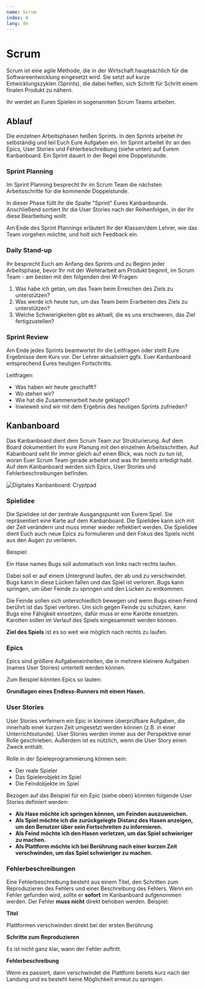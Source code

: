```yaml
---
name: Scrum
index: 0
lang: de
---
```


# Scrum

Scrum ist eine agile Methode, die in der Wirtschaft hauptsächlich für die Softwareentwicklung eingesetzt wird. Sie setzt auf kurze Entwicklungszyklen (Sprints), die dabei helfen, sich Schritt für Schritt einem finalen Produkt zu nähern.

Ihr werdet an Euren Spielen in sogenannten Scrum Teams arbeiten.

## Ablauf


Die einzelnen Arbeitsphasen heißen Sprints. In den Sprints arbeitet ihr selbständig und teil Euch Eure Aufgaben ein. Im Sprint arbeitet ihr an den Epics, User Stories und Fehlerbeschreibung (siehe unten) auf Eurem Kanbanboard. Ein Sprint dauert in der Regel eine Doppelstunde.

### Sprint Planning

Im Sprint Planning besprecht Ihr im Scrum Team die nächsten Arbeitsschritte für die kommende Doppelstunde.

In dieser Phase füllt Ihr die Spalte "Sprint" Eures Kanbanboards. Anschließend sortiert Ihr die User Stories nach der Reihenfolgen, in der Ihr diese Bearbeitung wollt.

Am Ende des Sprint Plannings erläutert Ihr der Klassen/dem Lehrer, wie das Team vorgehen möchte, und holt sich Feedback ein.

### Daily Stand-up

Ihr besprecht Euch am Anfang des Sprints und zu Beginn jeder Arbeitsphase, bevor Ihr mit der Weiterarbeit am Produkt beginnt, im Scrum Team - am besten mit den folgenden drei W-Fragen:

1. Was habe ich getan, um das Team beim Erreichen des Ziels zu unterstützen?
2. Was werde ich heute tun, um das Team beim Erarbeiten des Ziels zu unterstützen?
3. Welche Schwierigkeiten gibt es aktuell, die es uns erschweren, das Ziel fertigzustellen?

### Sprint Review

Am Ende jedes Sprints beantwortet Ihr die Leitfragen oder stellt Eure Ergebnisse dem Kurs vor. Der Lehrer aktualisiert ggfs. Euer Kanbanboard entsprechend Eures heutigen Fortschritts.

Leitfragen:

- Was haben wir heute geschafft?
- Wo stehen wir?
- Wie hat die Zusammenarbeit heute geklappt?
- Inwieweit sind wir mit dem Ergebnis des heutigen Sprints zufrieden?


## Kanbanboard

Das Kanbanboard dient dem Scrum Team zur Strukturierung. Auf dem Board dokumentiert Ihr eure Planung mit den einzelnen Arbeitsschritten. Auf Kabanboard seht Ihr immer gleich auf einen Blick, was noch zu tun ist, woran Euer Scrum Team gerade arbeitet und was Ihr bereits erledigt habt. Auf dem Kanbanboard werden sich Epics, User Stories und Fehlerbeschreibungen befinden.

![Digitales Kanbanboard: Cryptpad](/images/bunny-hop/scrum/kanbanboard.png)

### Spielidee

Die Spielidee ist der zentrale Ausgangspunkt von Eurem Spiel. Sie repräsentiert eine Karte auf dem Kanbanboard. Die Spielidee kann sich mit der Zeit verändern und muss immer wieder reflektiert werden. Die Spielidee dient Euch auch neue Epics zu formulieren und den Fokus des Spiels nicht aus den Augen zu verlieren.

Beispiel:

Ein Hase names Bugs soll automatisch von links nach rechts laufen.

Dabei soll er auf einem Untergrund laufen, der ab und zu verschwindet.
Bugs kann in diese Lücken fallen und das Spiel ist verloren. Bugs kann springen, um über Feinde zu springen und den Lücken zu entkommen.

Die Feinde sollen sich unterschiedlich bewegen und wenn Bugs einen Feind berührt ist das Spiel verloren. Um sich gegen Feinde zu schützen, kann Bugs eine Fähigkeit einsetzen, dafür muss er eine Karotte einsetzen. Karotten sollen im Verlauf des Spiels eingesammelt werden können.

**Ziel des Spiels** ist es so weit wie möglich nach rechts zu laufen.

### Epics

Epics sind größere Aufgabeneinheiten, die in mehrere kleinere Aufgaben (names User Stories) unterteilt werden können.

Zum Beispiel könnten Epics so lauten:

**Grundlagen eines Endless-Runners mit einem Hasen.**

### User Stories

User Stories verfeinern ein Epic in kleinere überprüfbare Aufgaben, die innerhalb einer kurzen Zeit umgesetzt werden können (z.B. in einer Unterrichtsstunde). User Stories werden immer aus der Perspektive einer Rolle geschrieben. Außerdem ist es nützlich, wenn die User Story einen Zweck enthält.

Rolle in der Spieleprogrammierung können sein:

- Der reale Spieler
- Das Spielerobjekt im Spiel
- Die Feindobjekte im Spiel

Bezogen auf das Beispiel für ein Epic (siehe oben) könnten folgende User Stories definiert werden:

- **Als Hase möchte ich springen können, um Feinden auszuweichen.**
- **Als Spiel möchte ich die zurückgelegte Distanz des Hasen anzeigen, um den Benutzer über sein Fortschreiten zu informieren.**
- **Als Feind möchte ich den Hasen verletzen, um das Spiel schwieriger zu machen.**
- **Als Plattform möchte ich bei Berührung nach einer kurzen Zeit verschwinden, um das Spiel schwieriger zu machen.**

### Fehlerbeschreibungen

Eine Fehlerbeschreibung besteht aus einem Titel, den Schritten zum Reproduzieren des Fehlers und einer Beschreibung des Fehlers. Wenn ein Fehler gefunden wird, sollte er **sofort** im Kanbanboard aufgenommen werden. Der Fehler **muss nicht** direkt behoben werden. Beispiel:

**Titel**

Plattformen verschwinden direkt bei der ersten Berührung

**Schritte zum Reproduzieren**

Es ist nicht ganz klar, wann der Fehler auftritt.

**Fehlerbeschreibung**

Wenn es passiert, dann verschwindet die Plattform bereits kurz nach der Landung und es besteht keine Möglichkeit erneut zu springen.
